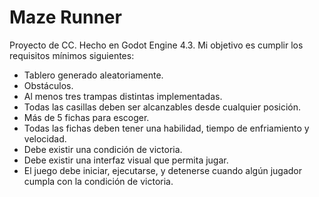 # Maze Runner
 Proyecto de CC. Hecho en Godot Engine 4.3.
 Mi objetivo es cumplir los requisitos mínimos siguientes:
 - Tablero generado aleatoriamente.
 - Obstáculos.
 - Al menos tres trampas distintas implementadas.
 - Todas las casillas deben ser alcanzables desde cualquier posición.
 - Más de 5 fichas para escoger.
 - Todas las fichas deben tener una habilidad, tiempo de enfriamiento y velocidad.
 - Debe existir una condición de victoria.
 - Debe existir una interfaz visual que permita jugar.
 - El juego debe iniciar, ejecutarse, y detenerse cuando algún jugador cumpla con la condición de victoria.
